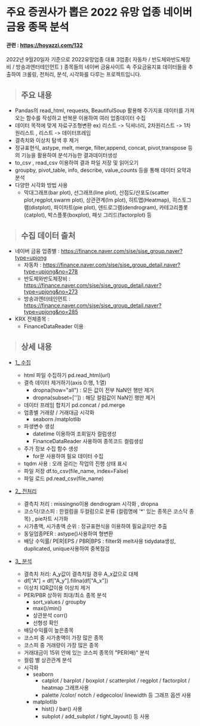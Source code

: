# 주요 증권사가 뽑은 2022 유망 업종 네이버 금융 종목 분석
####  관련 : https://hoyazzi.com/132

2022년 9월20일자 기준으로 2022유망업종 대표 3업종( 자동차 / 반도체와반도체장비 / 방송과엔터테인먼트 ) 종목들의 
네이버 금융사이트 속 주요금융지표 데이터들을 추출하여
크롤링, 전처리, 분석, 시각화를 다루는 프로젝트입니다.


> ## 주요 내용
* Pandas의 read_html, requests, BeautifulSoup 활용해 주가지표 데이터를 가져오는 함수를 작성하고 반복문 이용하여 여러 업종데이터 수집
* 데이터 목적에 맞게 자료구조형변환 ex) 리스트 -> 딕셔너리,  2차원리스트 -> 1차원리스트 , 리스트 -> 데이터프레임
* 결측치와 이상치 탐색 후 제거
* 정규표현식, astype, melt, merge, filter,append, concat, pivot,transpose 등의 기능을 활용하여 분석가능한 결과데이터생성
* to_csv , read_csv 이용하여 결과 파일 저장 및 읽어오기
* groupby, pivot_table, info, describe, value_counts 등을 통해 데이터 요약과 분석
* 다양한 시각화 방법 사용
   * 막대그래프(bar plot), 선그래프(line plot), 산점도/산포도(scatter plot,regplot,swarm plot), 상관관계(lm plot), 히트맵(Heatmap), 히스토그램(distplot), 파이차트(pie plot), 덴드로그램(dendrogram), 카테고리플롯(catplot), 박스플롯(boxplot), 패싯 그리드(factorplot) 등 

> ## 수집 데이터 출처
* 네이버 금융 업종별 : https://finance.naver.com/sise/sise_group.naver?type=upjong
    * 자동차 : https://finance.naver.com/sise/sise_group_detail.naver?type=upjong&no=278
    * 반도체와반도체장비 : https://finance.naver.com/sise/sise_group_detail.naver?type=upjong&no=273
    * 방송과엔터테인먼트 : https://finance.naver.com/sise/sise_group_detail.naver?type=upjong&no=285
* KRX 전체종목 :
    * FinanceDataReader 이용 
> ## 상세 내용
* [1_ 수집](https://github.com/jieunlee-hi/Portfolio/blob/main/finance_naver/1_%EC%88%98%EC%A7%91.ipynb) 
  * html 파일 수집하기 pd.read_html(url)
  * 결측 데이터 제거하기(axis 0:행, 1:열)
    * dropna(how="all")  : 모든 값이 전부 NaN인 행만 제거
    * dropna(subset=[''])  : 해당 컬럼값이 NaN인 행만 제거 
  * 데이터 프레임 합치기 pd.concat / pd.merge
  * 업종별 거래량 / 거래대금 시각화
    * seaborn /matplotlib
  * 파생변수 생성
    * datetime 이용하여 조회일자 컬럼생성
    * FinanceDataReader 사용하여 종목코드 컬럼생성
  * 주가 정보 수집 함수 생성
    * for문 사용하여 필요 데이터 수집
  * tqdm 사용 : 오래 걸리는 작업의 진행 상태 표시
  * 파일 저장 df.to_csv(file_name, index=False)
  * 파일 로드 pd.read_csv(file_name)
  
 * [2_ 전처리](https://github.com/jieunlee-hi/Portfolio/blob/main/finance_naver/2_%EC%A0%84%EC%B2%98%EB%A6%AC.ipynb)
    * 결측치 처리 : missingno이용 dendrogram 시각화 , dropna
    * 코스닥/코스피 :  한컬럼을 두컬럼으로 분류 (컬럼명에 '*' 있는 종목은 코스닥 종목) , pie차트 시가화
    * 시가총액, 시가총액 순위 : 정규표현식을 이용하여 필요글자만 추출
    * 동일업종PER : astype()사용하여 형변환
    * 배당 수익률/ PER|EPS / PBR|BPS : filter와 melt사용 tidydata생성, duplicated, unique사용하여 중복점검 

* [3_ 분석](https://github.com/jieunlee-hi/Portfolio/blob/main/finance_naver/3_%EB%B6%84%EC%84%9D.ipynb)
  * 결측치 처리: A_y값이 결측치일 경우 A_x값으로 대체
  * df["A"] = df["A_y"].fillna(df["A_x"])
  * 이상치 IQR값이용 이상치 제거
  * PER/PBR 상하위 최대/최소 종목 분석
    * sort_values / groupby 
    * max()/min()
    * 상관분석 corr()
    * 선형성 확인
  * 배당수익률이 높은종목
  * 코스피 중 시가총액이 가장 많은 종목
  * 코스피 중 거래량이 가장 많은 종목
  * 거래대금이 15위 안에 있는 코스피 종목의 "PER(배)" 분석
  * 컬럼 별 상관관계 분석
  * 시각화
    * seaborn 
      * catplot / barplot / boxplot / scatterplot / regplot / factorplot / heatmap  그래프사용
      * palette /color/ notch / edgecolor/ linewidth 등 그래프 옵션 사용 
    * matplotlib
      * hist() / bar() 사용
      * subplot / add_subplot / tight_layout() 등 사용
